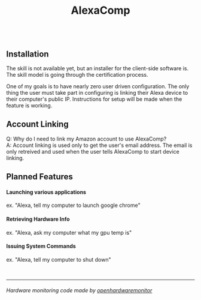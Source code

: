 <p align="center">
  <h1 align="center">AlexaComp</h1>
  <h3 align="center"></h3>
</p>
<br/>
<br/>

## Installation
The skill is not available yet, but an installer for the client-side software is. The skill model is going through the certification process.

One of my goals is to have nearly zero user driven configuration. The only thing the user must take part in configuring is linking their Alexa device to their computer's public IP. Instructions for setup will be made when the feature is working.

## Account Linking
Q: Why do I need to link my Amazon account to use AlexaComp?<br/>
A: Account linking is used only to get the user's email address. The email is only retreived and used when the user tells AlexaComp to start device linking.

## Planned Features
#### Launching various applications <br/>
ex. "Alexa, tell my computer to launch google chrome"

#### Retrieving Hardware Info <br/>
ex. "Alexa, ask my computer what my gpu temp is"

#### Issuing System Commands <br/>
ex. "Alexa, tell my computer to shut down"

<br/>

___
###### Hardware monitoring code made by [openhardwaremonitor](https://github.com/openhardwaremonitor/openhardwaremonitor)
